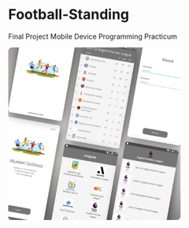 # Football-Standing
Final Project Mobile Device Programming Practicum

<img src="https://github.com/Chairullatif/Chairullatif.github.io/blob/main/img/projects/standingfootball.png?raw=true" width="350px"/>
